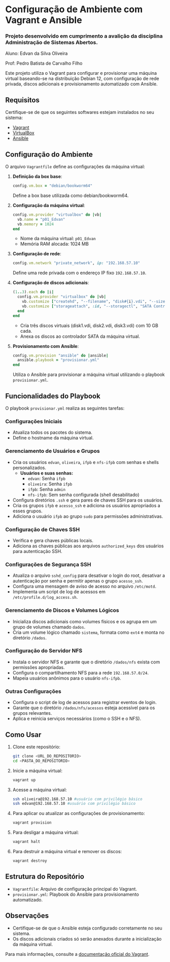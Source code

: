 
# Configuração de Ambiente com Vagrant e Ansible

### Projeto desenvolvido em cumprimento a avalição da disciplina Administração de Sistemas Abertos.

Aluno: Edvan da Silva Oliveira

Prof: Pedro Batista de Carvalho Filho

Este projeto utiliza o Vagrant para configurar e provisionar uma máquina virtual baseando-se na distribuição Debian 12, com configuração de rede privada, discos adicionais e provisionamento automatizado com Ansible.

## Requisitos

Certifique-se de que os seguintes softwares estejam instalados no seu sistema:

- [Vagrant](https://www.vagrantup.com/)
- [VirtualBox](https://www.virtualbox.org/)
- [Ansible](https://www.ansible.com/)


## Configuração do Ambiente

O arquivo `Vagrantfile` define as configurações da máquina virtual:

1. **Definição da box base**:
   ```ruby
   config.vm.box = "debian/bookworm64"
   ```
   Define a box base utilizada como debian/bookworm64.

2. **Configuração da máquina virtual**:
   ```ruby
   config.vm.provider "virtualbox" do |vb|
     vb.name = "p01_Edvan"
     vb.memory = 1024
   end
   ```
   - Nome da máquina virtual: `p01_Edvan`
   - Memória RAM alocada: 1024 MB

3. **Configuração de rede**:
   ```ruby
   config.vm.network "private_network", ip: "192.168.57.10"
   ```
   Define uma rede privada com o endereço IP fixo `192.168.57.10`.

4. **Configuração de discos adicionais**:
   ```ruby
   (1..3).each do |i|
     config.vm.provider "virtualbox" do |vb|
       vb.customize ["createhd", "--filename", "disk#{i}.vdi", "--size", 10240]
       vb.customize ["storageattach", :id, "--storagectl", "SATA Controller", "--port", i, "--device", 0, "--type", "hdd", "--medium", "disk#{i}.vdi"]
     end
   end
   ```
   - Cria três discos virtuais (disk1.vdi, disk2.vdi, disk3.vdi) com 10 GB cada.
   - Anexa os discos ao controlador SATA da máquina virtual.

5. **Provisionamento com Ansible**:
   ```ruby
   config.vm.provision "ansible" do |ansible|
     ansible.playbook = "provisionar.yml"
   end
   ```
   Utiliza o Ansible para provisionar a máquina virtual utilizando o playbook `provisionar.yml`.

## Funcionalidades do Playbook

O playbook `provisionar.yml` realiza as seguintes tarefas:

### Configurações Iniciais
- Atualiza todos os pacotes do sistema.
- Define o hostname da máquina virtual.

### Gerenciamento de Usuários e Grupos
- Cria os usuários `edvan`, `oliveira`, `ifpb` e `nfs-ifpb` com senhas e shells personalizados.
  - **Usuários e suas senhas:**
    - `edvan`: Senha `ifpb`
    - `oliveira`: Senha `ifpb`
    - `ifpb`: Senha `admin`
    - `nfs-ifpb`: Sem senha configurada (shell desabilitado)
- Configura diretórios `.ssh` e gera pares de chaves SSH para os usuários.
- Cria os grupos `ifpb` e `acesso_ssh` e adiciona os usuários apropriados a esses grupos.
- Adiciona o usuário `ifpb` ao grupo `sudo` para permissões administrativas.

### Configuração de Chaves SSH
- Verifica e gera chaves públicas locais.
- Adiciona as chaves públicas aos arquivos `authorized_keys` dos usuários para autenticação SSH.

### Configurações de Segurança SSH
- Atualiza o arquivo `sshd_config` para desativar o login do root, desativar a autenticação por senha e permitir apenas o grupo `acesso_ssh`.
- Configura uma mensagem de aviso de acesso no arquivo `/etc/motd`.
- Implementa um script de log de acessos em `/etc/profile.d/log_access.sh`.

### Gerenciamento de Discos e Volumes Lógicos
- Inicializa discos adicionais como volumes físicos e os agrupa em um grupo de volumes chamado `dados`.
- Cria um volume lógico chamado `sistema`, formata como `ext4` e monta no diretório `/dados`.

### Configuração do Servidor NFS
- Instala o servidor NFS e garante que o diretório `/dados/nfs` exista com permissões apropriadas.
- Configura o compartilhamento NFS para a rede `192.168.57.0/24`.
- Mapeia usuários anônimos para o usuário `nfs-ifpb`.

### Outras Configurações
- Configura o script de log de acessos para registrar eventos de login.
- Garante que o diretório `/dados/nfs/acessos` esteja acessível para os grupos relevantes.
- Aplica e reinicia serviços necessários (como o SSH e o NFS).

## Como Usar

1. Clone este repositório:
   ```bash
   git clone <URL_DO_REPOSITORIO>
   cd <PASTA_DO_REPOSITORIO>
   ```

2. Inicie a máquina virtual:
   ```bash
   vagrant up
   ```

3. Acesse a máquina virtual:
   ```bash
   ssh oliveira@192.168.57.10 #usuário com privilégio básico
   ssh edvan@192.168.57.10 #usuário com privilégio básico
   ```

4. Para aplicar ou atualizar as configurações de provisionamento:
   ```bash
   vagrant provision
   ```

5. Para desligar a máquina virtual:
   ```bash
   vagrant halt
   ```

6. Para destruir a máquina virtual e remover os discos:
   ```bash
   vagrant destroy
   ```

## Estrutura do Repositório

- `Vagrantfile`: Arquivo de configuração principal do Vagrant.
- `provisionar.yml`: Playbook do Ansible para provisionamento automatizado.

## Observações

- Certifique-se de que o Ansible esteja configurado corretamente no seu sistema.
- Os discos adicionais criados só serão anexados durante a inicialização da máquina virtual.

Para mais informações, consulte a [documentação oficial do Vagrant](https://www.vagrantup.com/docs).
